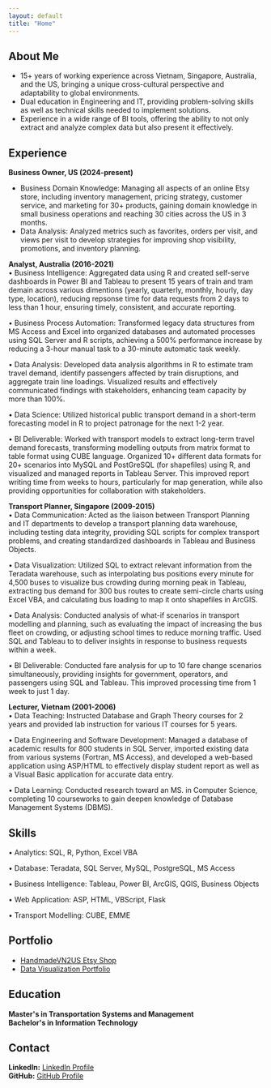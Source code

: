 ```yaml
---
layout: default
title: "Home"
---
```

## About Me
- 15+ years of working experience across Vietnam, Singapore, Australia, and the US, bringing a unique cross-cultural perspective and adaptability to global environments.
- Dual education in Engineering and IT, providing problem-solving skills as well as technical skills needed to implement solutions.
- Experience in a wide range of BI tools, offering the ability to not only extract and analyze complex data but also present it effectively.

## Experience
**Business Owner, US (2024-present)**  
- Business Domain Knowledge: Managing all aspects of an online Etsy store, including inventory management, pricing strategy, customer service, and marketing for 30+ products, gaining domain knowledge in small business operations and reaching 30 cities across the US in 3 months. <br>
- Data Analysis: Analyzed metrics such as favorites, orders per visit, and views per visit to develop strategies for improving shop visibility, promotions, and inventory planning.

**Analyst, Australia (2016-2021)**  
•	Business Intelligence: Aggregated data using R and created self-serve dashboards in Power BI and Tableau to present 15 years of train and tram demain across various dimentions (yearly, quarterly, monthly, hourly, day type, location), reducing repsonse time for data requests from 2 days to less than 1 hour, ensuring timely, consistent, and accurate reporting. 

•	Business Process Automation: Transformed legacy data structures from MS Access and Excel into organized databases and automated processes using SQL Server and R scripts, achieving a 500% performance increase by reducing a 3-hour manual task to a 30-minute automatic task weekly.

•	Data Analysis: Developed data analysis algorithms in R to estimate tram travel demand, identify passengers affected by train disruptions, and aggregate train line loadings. Visualized results and effectively communicated findings with stakeholders, enhancing team capacity by more than 100%. 

•	Data Science: Utilized historical public transport demand in a short-term forecasting model in R to project patronage for the next 1-2 year. 

•	BI Deliverable: Worked with transport models to extract long-term travel demand forecasts, transforming modelling outputs from matrix format to table format using CUBE language. Organized 10+ different data formats for 20+ scenarios into MySQL and PostGreSQL (for shapefiles) using R, and visualized and managed reports in Tableau Server. This improved report writing time from weeks to hours, particularly for map generation, while also providing opportunities for collaboration with stakeholders. 

**Transport Planner, Singapore (2009-2015)**  
•	Data Communication: Acted as the liaison between Transport Planning and IT departments to develop a transport planning data warehouse, including testing data integrity, providing SQL scripts for complex transport problems, and creating standardized dashboards in Tableau and Business Objects. 

•	Data Visualization: Utilized SQL to extract relevant information from the Teradata warehouse, such as interpolating bus positions every minute for 4,500 buses to visualize bus crowding during  morning peak in Tableau, extracting bus demand for 300 bus routes to create semi-circle charts using Excel VBA, and calculating bus loading to map it onto shapefiles in ArcGIS. 

•	Data Analysis: Conducted analysis of what-if scenarios in transport modelling and planning, such as evaluating the impact of increasing the bus fleet on crowding, or adjusting school times to reduce morning traffic. Used SQL and Tableau to to deliver insights in response to business requests within a week. 

•	BI Deliverable: Conducted fare analysis for up to 10 fare change scenarios simultaneously, providing insights for government, operators, and passengers using SQL and Tableau. This improved processing time from 1 week to just 1 day. 

**Lecturer, Vietnam (2001-2006)**  
•	Data Teaching: Instructed Database and Graph Theory courses for 2 years and provided lab instruction for various IT courses for 5 years. 

•	Data Engineering and Software Development: Managed a database of academic results for 800 students in SQL Server, imported existing data from various systems (Fortran, MS Access), and developed a web-based application using ASP/HTML to effectively display student report as well as a Visual Basic application for accurate data entry. 

•	Data Learning: Conducted research toward an MS. in Computer Science, completing 10 courseworks to gain deepen knowledge of Database Management Systems (DBMS). 

## Skills
•	Analytics: SQL, R, Python, Excel VBA

•	Database: Teradata, SQL Server, MySQL, PostgreSQL, MS Access

•	Business Intelligence: Tableau, Power BI, ArcGIS, QGIS, Business Objects

•	Web Application: ASP, HTML, VBScript, Flask

•	Transport Modelling: CUBE, EMME

## Portfolio
- [HandmadeVN2US Etsy Shop](https://handmadevn2us.etsy.com)
- [Data Visualization Portfolio](https://public.tableau.com/app/profile/hang.le/vizzes)

## Education
**Master's in Transportation Systems and Management**  
**Bachelor's in Information Technology**

## Contact
**LinkedIn:** [LinkedIn Profile](https://www.linkedin.com/in/hangleus/)  
**GitHub:** [GitHub Profile](https://github.com/hanglttAU)
